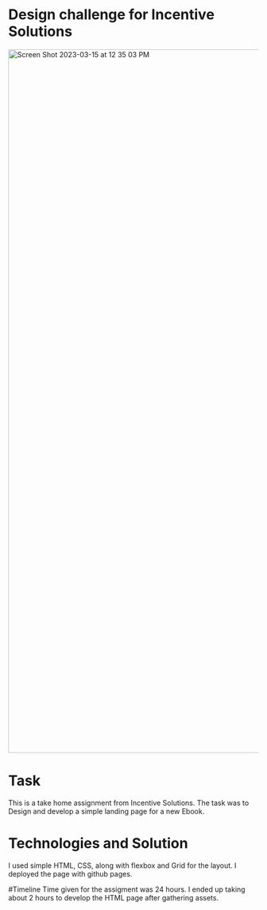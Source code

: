 # Design challenge for Incentive Solutions
<img width="1415" alt="Screen Shot 2023-03-15 at 12 35 03 PM" src="https://user-images.githubusercontent.com/29825015/225395166-e27c4051-9896-4899-a238-ea08b75c926b.png">

# Task

This is a take home assignment from Incentive Solutions. The task was to Design and develop a simple landing page for a new Ebook.

# Technologies and Solution
I used simple HTML, CSS, along with flexbox and Grid for the layout. I deployed the page with github pages.

#Timeline
Time given for the assigment was 24 hours. I ended up taking about 2 hours to develop the HTML page after gathering assets.
